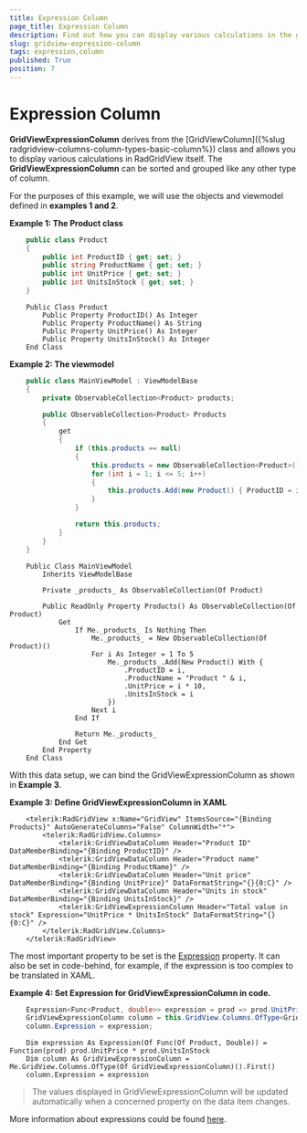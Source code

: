 ```yaml
---
title: Expression Column
page_title: Expression Column
description: Find out how you can display various calculations in the grid itself using the Expression column in RadGridView - Telerik's {{ site.framework_name }} DataGrid.
slug: gridview-expression-column
tags: expression,column
published: True
position: 7
---
```


# Expression Column

__GridViewExpressionColumn__ derives from the [GridViewColumn]({%slug radgridview-columns-column-types-basic-column%}) class and allows you to display various calculations in RadGridView itself. The __GridViewExpressionColumn__ can be sorted and grouped like any other type of column.

For the purposes of this example, we will use the objects and viewmodel defined in **examples 1 and 2**.

__Example 1: The Product class__

```C#
    public class Product
    {
        public int ProductID { get; set; }
        public string ProductName { get; set; }
        public int UnitPrice { get; set; }
        public int UnitsInStock { get; set; }
    }
```
```VB.NET
	Public Class Product
		Public Property ProductID() As Integer
		Public Property ProductName() As String
		Public Property UnitPrice() As Integer
		Public Property UnitsInStock() As Integer
	End Class
```

__Example 2: The viewmodel__

```C#
    public class MainViewModel : ViewModelBase
    {
        private ObservableCollection<Product> products;

        public ObservableCollection<Product> Products
        {
            get
            {
                if (this.products == null)
                {
                    this.products = new ObservableCollection<Product>();
                    for (int i = 1; i <= 5; i++)
                    {
                        this.products.Add(new Product() { ProductID = i, ProductName = "Product " + i, UnitPrice = i * 10, UnitsInStock = i });
                    }
                }

                return this.products;
            }
        }
    }
```
```VB.NET	
	Public Class MainViewModel
		Inherits ViewModelBase

		Private _products_ As ObservableCollection(Of Product)

		Public ReadOnly Property Products() As ObservableCollection(Of Product)
			Get
				If Me._products_ Is Nothing Then
					Me._products_ = New ObservableCollection(Of Product)()
					For i As Integer = 1 To 5
						Me._products_.Add(New Product() With {
							.ProductID = i,
							.ProductName = "Product " & i,
							.UnitPrice = i * 10,
							.UnitsInStock = i
						})
					Next i
				End If

				Return Me._products_
			End Get
		End Property
	End Class
```

With this data setup, we can bind the GridViewExpressionColumn as shown in **Example 3**.

__Example 3: Define GridViewExpressionColumn in XAML__

```XAML
	<telerik:RadGridView x:Name="GridView" ItemsSource="{Binding Products}" AutoGenerateColumns="False" ColumnWidth="*">
	    <telerik:RadGridView.Columns>
	        <telerik:GridViewDataColumn Header="Product ID" DataMemberBinding="{Binding ProductID}" />
	        <telerik:GridViewDataColumn Header="Product name" DataMemberBinding="{Binding ProductName}" />
	        <telerik:GridViewDataColumn Header="Unit price" DataMemberBinding="{Binding UnitPrice}" DataFormatString="{}{0:C}" />
	        <telerik:GridViewDataColumn Header="Units in stock" DataMemberBinding="{Binding UnitsInStock}" />
	        <telerik:GridViewExpressionColumn Header="Total value in stock" Expression="UnitPrice * UnitsInStock" DataFormatString="{}{0:C}" />
	    </telerik:RadGridView.Columns>
	</telerik:RadGridView>
```

The most important property to be set is the [Expression](https://docs.microsoft.com/en-us/dotnet/csharp/programming-guide/statements-expressions-operators/lambda-expressions) property. It can also be set in code-behind, for example, if the expression is too complex to be translated in XAML.

__Example 4: Set Expression for GridViewExpressionColumn in code.__

```C#
	Expression<Func<Product, double>> expression = prod => prod.UnitPrice * prod.UnitsInStock;
	GridViewExpressionColumn column = this.GridView.Columns.OfType<GridViewExpressionColumn>().First();
	column.Expression = expression;
```
```VB.NET	
	Dim expression As Expression(Of Func(Of Product, Double)) = Function(prod) prod.UnitPrice * prod.UnitsInStock
	Dim column As GridViewExpressionColumn = Me.GridView.Columns.OfType(Of GridViewExpressionColumn)().First()
	column.Expression = expression
```

> The values displayed in GridViewExpressionColumn will be updated automatically when a concerned property on the data item changes.

More information about expressions could be found [here](http://www.telerik.com/help/silverlight/radexpressioneditor-expressions-overview.html).
